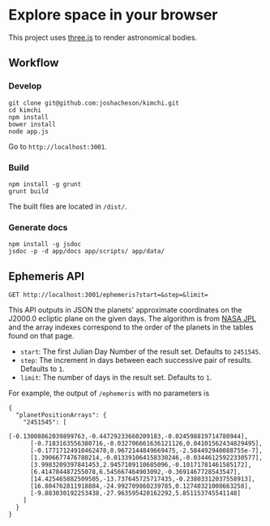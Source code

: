 # Explore space in your browser

This project uses [three.js](http://threejs.org/) to render astronomical bodies.

## Workflow

### Develop

```
git clone git@github.com:joshacheson/kimchi.git
cd kimchi
npm install
bower install
node app.js
```

Go to `http://localhost:3001`.

### Build

```
npm install -g grunt
grunt build
```

The built files are located in `/dist/`.

### Generate docs

```
npm install -g jsdoc
jsdoc -p -d app/docs app/scripts/ app/data/
```

## Ephemeris API

```
GET http://localhost:3001/ephemeris?start=&step=&limit=
```

This API outputs in JSON the planets' approximate coordinates on the J2000.0 ecliptic plane on the given days. The algorithm is from [NASA JPL](http://ssd.jpl.nasa.gov/?planet_pos) and the array indexes correspond to the order of the planets in the tables found on that page.

* `start`: The first Julian Day Number of the result set. Defaults to `2451545`.
* `step`: The increment in days between each successive pair of results. Defaults to `1`.
* `limit`: The number of days in the result set. Defaults to `1`.

For example, the output of `/ephemeris` with no parameters is

```
{
  "planetPositionArrays": {
    "2451545": [
      [-0.13008862039899763,-0.44729233660209183,-0.024598819714780944],
      [-0.7183163556380716,-0.032706661636121126,0.04101562434829495],
      [-0.17717124910462478,0.9672144849669475,-2.584492940088755e-7],
      [1.3906677476780214,-0.013391064158330246,-0.03446125922330577],
      [3.9983209397841453,2.9457109110685096,-0.10171781461585172],
      [6.414784487255078,6.545667464903092,-0.3691467728543547],
      [14.425465882509505,-13.737645725717435,-0.23803312037558913],
      [16.804762811918884,-24.992709860239785,0.12740321008663258],
      [-9.883030192253438,-27.963595420162292,5.851153745541148]
    ]
  }
}
```
